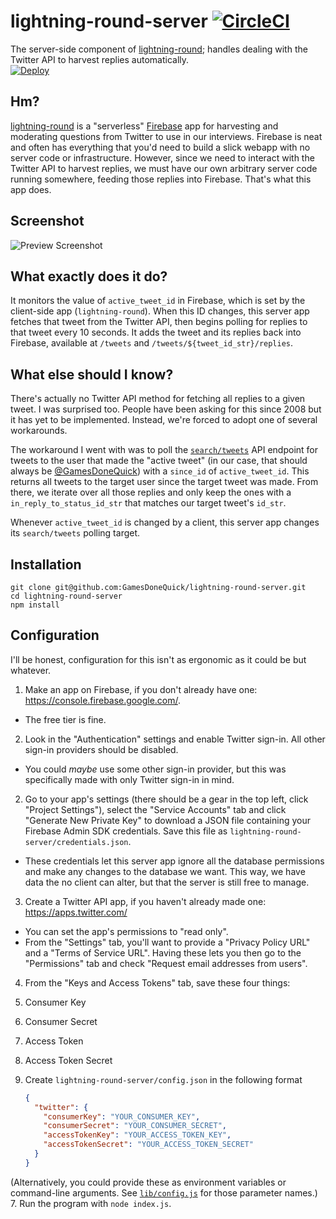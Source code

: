 # lightning-round-server [![CircleCI](https://circleci.com/gh/GamesDoneQuick/lightning-round-server.svg?style=svg)](https://circleci.com/gh/GamesDoneQuick/lightning-round-server)
The server-side component of [lightning-round](https://github.com/GamesDoneQuick/lightning-round); handles dealing with the Twitter API to harvest replies automatically.  
[![Deploy](https://www.herokucdn.com/deploy/button.svg)](https://heroku.com/deploy)  

## Hm?
[lightning-round](https://github.com/GamesDoneQuick/lightning-round) is a "serverless" [Firebase](https://www.firebase.com/) app for harvesting and moderating questions from Twitter to use in our interviews. Firebase is neat and often has everything that you'd need to build a slick webapp with no server code or infrastructure. However, since we need to interact with the Twitter API to harvest replies, we must have our own arbitrary server code running somewhere, feeding those replies into Firebase. That's what this app does.

## Screenshot
![Preview Screenshot](https://i.imgur.com/c2sOgmT.png)

## What exactly does it do?
It monitors the value of `active_tweet_id` in Firebase, which is set by the client-side app (`lightning-round`). When this ID changes, this server app fetches that tweet from the Twitter API, then begins polling for replies to that tweet every 10 seconds. It adds the tweet and its replies back into Firebase, available at `/tweets` and `/tweets/${tweet_id_str}/replies`.

## What else should I know?
There's actually no Twitter API method for fetching all replies to a given tweet. I was surprised too. People have been asking for this since 2008 but it has yet to be implemented. Instead, we're forced to adopt one of several workarounds.

The workaround I went with was to poll the [`search/tweets`](https://dev.twitter.com/rest/reference/get/search/tweets) API endpoint for tweets to the user that made the "active tweet" (in our case, that should always be [@GamesDoneQuick](https://twitter.com/gamesdonequick)) with a `since_id` of `active_tweet_id`. This returns all tweets to the target user since the target tweet was made. From there, we iterate over all those replies and only keep the ones with a `in_reply_to_status_id_str` that matches our target tweet's `id_str`.

Whenever `active_tweet_id` is changed by a client, this server app changes its `search/tweets` polling target.

## Installation
```
git clone git@github.com:GamesDoneQuick/lightning-round-server.git
cd lightning-round-server
npm install
```

## Configuration
I'll be honest, configuration for this isn't as ergonomic as it could be but whatever.

1. Make an app on Firebase, if you don't already have one: https://console.firebase.google.com/. 
 - The free tier is fine.
2. Look in the "Authentication" settings and enable Twitter sign-in. All other sign-in providers should be disabled.
 - You could _maybe_ use some other sign-in provider, but this was specifically made with only Twitter sign-in in mind.
2. Go to your app's settings (there should be a gear in the top left, click "Project Settings"), select the "Service Accounts" tab and click "Generate New Private Key" to download a JSON file containing your Firebase Admin SDK credentials. Save this file as `lightning-round-server/credentials.json`.
  - These credentials let this server app ignore all the database permissions and make any changes to the database we want. This way, we have data the no client can alter, but that the server is still free to manage.
3. Create a Twitter API app, if you haven't already made one: https://apps.twitter.com/
 - You can set the app's permissions to "read only".
 - From the "Settings" tab, you'll want to provide a "Privacy Policy URL" and a "Terms of Service URL". Having these lets you then go to the "Permissions" tab and check "Request email addresses from users".
4. From the "Keys and Access Tokens" tab, save these four things:
  1. Consumer Key
  2. Consumer Secret
  3. Access Token
  4. Access Token Secret
5. Create `lightning-round-server/config.json` in the following format

    ```json
    {
      "twitter": {
        "consumerKey": "YOUR_CONSUMER_KEY",
        "consumerSecret": "YOUR_CONSUMER_SECRET",
        "accessTokenKey": "YOUR_ACCESS_TOKEN_KEY",
        "accessTokenSecret": "YOUR_ACCESS_TOKEN_SECRET"
      }
    }
    ```
(Alternatively, you could provide these as environment variables or command-line arguments. See [`lib/config.js`](https://github.com/GamesDoneQuick/lightning-round-server/blob/master/lib/config.js) for those parameter names.)
7. Run the program with `node index.js`.
